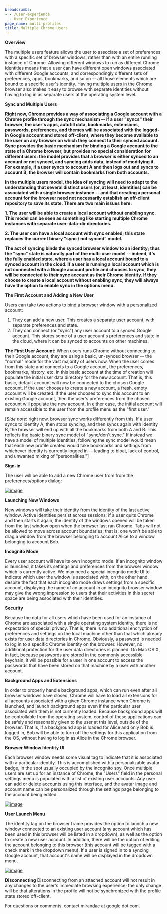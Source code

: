 ```yaml
---
breadcrumbs:
- - /user-experience
  - User Experience
page_name: multi-profiles
title: Multiple Chrome Users
---
```


**Overview**

The multiple users feature allows the user to associate a set of preferences
with a specific set of browser windows, rather than with an entire running
instance of Chrome. Allowing different windows to run as different Chrome
identities means that a user can have different open windows associated with
different Google accounts, and correspondingly different sets of preferences,
apps, bookmarks, and so on -- all those elements which are bound to a specific
user's identity. Having multiple users in the Chrome browser also makes it easy
to browse with separate identities without having to log in as separate users at
the operating system level.

****Sync and Multiple Users****

**Right now, Chrome provides a way of associating a Google account with a Chrome
profile through the sync mechanism -- if a user "syncs" their browser, the
user's apps, autofill data, bookmarks, extensions, passwords, preferences, and
themes will be associated with the logged-in Google account and stored
off-client, where they become available to the user on any browser on which they
connect to their synced account. Sync provides the basic mechanism for binding a
Google account to the state of a Chrome browser, but provides no special
consideration for different users: the model provides that a browser is either
synced to an account or not synced, and syncing adds data, instead of modifying
it. For example, if a user syncs to account A and then logs out and syncs to
account B, the browser will contain bookmarks from both accounts.**

**In the multiple users model, the idea of syncing will need to adapt to the
understanding that several distinct users (or, at least, identities) can be
associated with a single browser instance -- and that creating a personal
account for the browser need not necessarily establish an off-client repository
to save its state. There are two main issues here:**

**1. The user will be able to create a local account without enabling sync. This
model can be seen as something like starting multiple Chrome instances with
separate user-data-dir directories.**

**2. The user can have a local account with sync enabled; this state replaces the current binary "sync / not synced" model.**

******The act of syncing binds the synced browser window to an identity; thus
the "sync" state is naturally part of the multi-user model -- indeed, it's the
fully enabled state, where a user has a local account bound to a synced account
in the cloud. If a user is running a local account which is not connected with a
Google account profile and chooses to sync, they will be connected to their sync
account as their Chrome identity. If they choose to create a local account
without enabling sync, they will always have the option to enable sync in the
options menu.******

**The First Account and Adding a New User**

Users can take two actions to bind a browser window with a personalized account:

1.  They can add a new user. This creates a separate user account, with
            separate preferences and state.
2.  They can connect (or "sync") any user account to a synced Google
            account. This stores some of a user account's preferences and state
            in the cloud, where it can be synced to accounts on other machines.

**The First User Account:** When users runs Chrome without connecting to their
Google account, they are using a basic, un-synced browser -- the "normal" mode
for the vast majority of users now. When the user comes from this state and
connects to a Google account, the preferences, bookmarks, history, etc. in this
basic account at the time of creation will populate the initial user data
directory for the new account. That is, this basic, default account will now be
connected to the chosen Google account. If the user chooses to create a new
account, a fresh, empty account will be created. If the user chooses to sync
this account to an existing Google account, then the user's preferences from the
chosen account will populate the new account. In either case, the initial
account will remain accessible to the user from the profile menu as the "first
user."

\[*Side note*: right now, browser sync works differently from this. If a user
syncs to identity A, then stops syncing, and then syncs again with identity B,
the browser will end up with all the bookmarks from both A and B. This reflects
the basic binary sync model of "sync/don't sync." If instead we have a model of
multiple identities, following the sync model would mean that each new profile
created would take bookmarks and settings from whichever identity is currently
logged in -- leading to bloat, lack of control, and unwanted mixing of
"personalities."\]

**Sign-in**

The user will be able to add a new Chrome user from from the preferences/options
dialog:

[<img alt="image"
src="/user-experience/multi-profiles/signin_1.png">](/user-experience/multi-profiles/signin_1.png)

**Launching New Windows**

New windows will take their identity from the identity of the last active
window. Active identities persist across sessions; if a user quits Chrome and
then starts it again, the identity of the windows opened will be taken from the
last window open when the browser last ran Chrome. Tabs will not be allowed to
move across account boundaries; that is, one won't be able to drag a window from
the browser belonging to account Alice to a window belonging to account Bob.

**Incognito Mode**

Every user account will have its own incognito mode. If an incognito window is
launched, it takes its settings and preferences from the browser window which is
currently active. We may need a special incognito mode UI to indicate which user
the window is associated with; on the other hand, despite the fact that each
incognito mode draws settings from a specific account, displaying the name of an
account in an incognito browser window may give the wrong impression to users
that their activities in this secret space are being associated with their
identities.

**Security**

Because the data for all users which have been used for an instance of Chrome
are associated with a single operating system identity, there is no expectation
of special privacy. That is, there is no additional encryption of preferences
and settings on the local machine other than that which already exists for user
data directories in Chrome. Obviously, a password is needed to log in to a
specific Chrome identity on the browser. However, no additional protection for
the user data directories is planned. On Mac OS X, in fact, because passwords
are stored in the commonly accessible keychain, it will be possible for a user
in one account to access the passwords that have been stored on that machine by
a user with another account.

**Background Apps and Extensions**

In order to properly handle background apps, which can run even after all
browser windows have closed, Chrome will have to load all extensions for all
accounts associated with a given Chrome instance when Chrome is launched, and
launch background apps even if the particular user associated with them is not
currently loaded. Because background apps will be controllable from the
operating system, control of these applications can be safely and reasonably
given to the user at this level, outside of the browser. That is, if a
background app is loaded for Alice and only Bob is logged in, Bob will be able
to turn off the settings for this application from the OS, without having to log
in as Alice in the Chrome browser.

**Browser Window Identity UI**

Each browser window needs some visual tag to indicate that it is associated with
a particular identity. This is accomplished with a personalizable avatar badge,
in the spot usually occupied by the incognito spy. Once multiple users are set
up for an instance of Chrome, the "Users" field in the personal settings menu is
populated with a list of existing user accounts. Any user can add or delete
accounts using this interface, and the avatar image and account name can be
personalized through the settings page belonging to the account being edited.

[<img alt="image"
src="/user-experience/multi-profiles/cupcake_2.png">](/user-experience/multi-profiles/cupcake_2.png)

**User Launch Menu**

The identity tag on the browser frame provides the option to launch a new window
connected to an existing user account (any account which has been used in this
browser will be listed in a dropdown), as well as the option to create a new
user account. In addition, there will be the option of editing the account
belonging to this browser (this account will be tagged with a check mark in the
dropdown menu). If a user is signed in to a syncing Google account, that
account's name will be displayed in the dropdown menu.

[<img alt="image"
src="/user-experience/multi-profiles/profile_menu3.png">](/user-experience/multi-profiles/profile_menu3.png)

**Disconnecting**
Disconnecting from an attached account will not result in any changes to the
user's immediate browsing experience; the only change will be that alterations
in the profile will not be synchronized with the profile state stored
off-client.

For questions or comments, contact mirandac at google dot com.